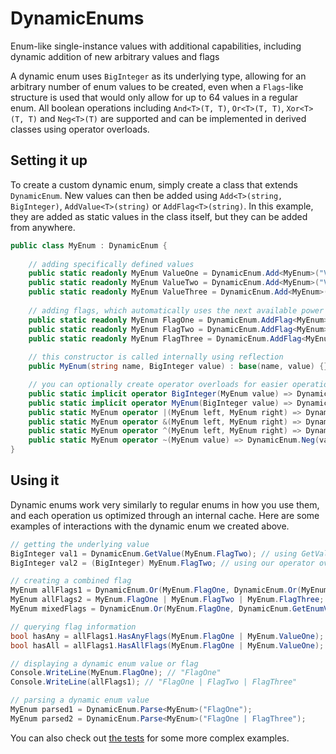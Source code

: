 # DynamicEnums
Enum-like single-instance values with additional capabilities, including dynamic addition of new arbitrary values and flags

A dynamic enum uses `BigInteger` as its underlying type, allowing for an arbitrary number of enum values to be created, even when a `Flags`-like structure is used that would only allow for up to 64 values in a regular enum. All boolean operations including `And<T>(T, T)`, `Or<T>(T, T)`, `Xor<T>(T, T)` and `Neg<T>(T)` are supported and can be implemented in derived classes using operator overloads.

## Setting it up
To create a custom dynamic enum, simply create a class that extends `DynamicEnum`. New values can then be added using `Add<T>(string, BigInteger)`, `AddValue<T>(string)` or `AddFlag<T>(string)`. In this example, they are added as static values in the class itself, but they can be added from anywhere.

```cs
public class MyEnum : DynamicEnum {
 
    // adding specifically defined values
    public static readonly MyEnum ValueOne = DynamicEnum.Add<MyEnum>("ValueOne", 1);
    public static readonly MyEnum ValueTwo = DynamicEnum.Add<MyEnum>("ValueTwo", 2);
    public static readonly MyEnum ValueThree = DynamicEnum.Add<MyEnum>("ValueThree", 3);
    
    // adding flags, which automatically uses the next available power of two as its value
    public static readonly MyEnum FlagOne = DynamicEnum.AddFlag<MyEnum>("FlagOne");
    public static readonly MyEnum FlagTwo = DynamicEnum.AddFlag<MyEnum>("FlagTwo");
    public static readonly MyEnum FlagThree = DynamicEnum.AddFlag<MyEnum>("FlagThree");
 
    // this constructor is called internally using reflection
    public MyEnum(string name, BigInteger value) : base(name, value) {}

    // you can optionally create operator overloads for easier operations
    public static implicit operator BigInteger(MyEnum value) => DynamicEnum.GetValue(value);
    public static implicit operator MyEnum(BigInteger value) => DynamicEnum.GetEnumValue<MyEnum>(value);
    public static MyEnum operator |(MyEnum left, MyEnum right) => DynamicEnum.Or(left, right);
    public static MyEnum operator &(MyEnum left, MyEnum right) => DynamicEnum.And(left, right);
    public static MyEnum operator ^(MyEnum left, MyEnum right) => DynamicEnum.Xor(left, right);
    public static MyEnum operator ~(MyEnum value) => DynamicEnum.Neg(value);
}
```

## Using it
Dynamic enums work very similarly to regular enums in how you use them, and each operation us optimized through an internal cache. Here are some examples of interactions with the dynamic enum we created above.

```cs
// getting the underlying value
BigInteger val1 = DynamicEnum.GetValue(MyEnum.FlagTwo); // using GetValue
BigInteger val2 = (BigInteger) MyEnum.FlagTwo; // using our operator overloads

// creating a combined flag
MyEnum allFlags1 = DynamicEnum.Or(MyEnum.FlagOne, DynamicEnum.Or(MyEnum.FlagTwo, MyEnum.FlagThree)); // using Or
MyEnum allFlags2 = MyEnum.FlagOne | MyEnum.FlagTwo | MyEnum.FlagThree; // using our operator overloads
MyEnum mixedFlags = DynamicEnum.Or(MyEnum.FlagOne, DynamicEnum.GetEnumValue<MyEnum>(17)); // using non-defined values in our combined flags

// querying flag information
bool hasAny = allFlags1.HasAnyFlags(MyEnum.FlagOne | MyEnum.ValueOne); // true
bool hasAll = allFlags1.HasAllFlags(MyEnum.FlagOne | MyEnum.ValueOne); // false

// displaying a dynamic enum value or flag
Console.WriteLine(MyEnum.FlagOne); // "FlagOne"
Console.WriteLine(allFlags1); // "FlagOne | FlagTwo | FlagThree"

// parsing a dynamic enum value
MyEnum parsed1 = DynamicEnum.Parse<MyEnum>("FlagOne");
MyEnum parsed2 = DynamicEnum.Parse<MyEnum>("FlagOne | FlagThree");
```

You can also check out [the tests](https://github.com/Ellpeck/DynamicEnums/tree/main/Tests) for some more complex examples.